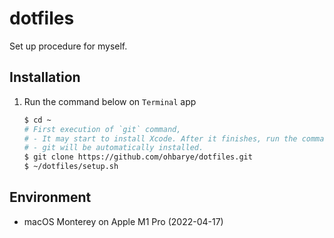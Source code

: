 # dotfiles

Set up procedure for myself.

## Installation

1. Run the command below on `Terminal` app

   ```sh
   $ cd ~
   # First execution of `git` command,
   # - It may start to install Xcode. After it finishes, run the command again.
   # - git will be automatically installed.
   $ git clone https://github.com/ohbarye/dotfiles.git
   $ ~/dotfiles/setup.sh
   ```

## Environment

- macOS Monterey on Apple M1 Pro (2022-04-17)

